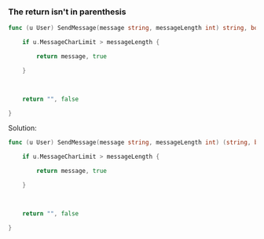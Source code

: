 
### The return isn't in parenthesis
```go
func (u User) SendMessage(message string, messageLength int) string, bool {

    if u.MessageCharLimit > messageLength {

        return message, true

    }

  

    return "", false

}
```
Solution:

```go
func (u User) SendMessage(message string, messageLength int) (string, bool) {

    if u.MessageCharLimit > messageLength {

        return message, true

    }

  

    return "", false

}
```